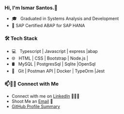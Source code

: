 ### Hi, I'm Ismar Santos.👋

<!--
**ismarads/ismarads** is a ✨ _special_ ✨ repository because its `README.md` (this file) appears on your GitHub profile.
-->



- 🎓 &nbsp; Graduated in Systems Analysis and Development
- 📝        SAP Certified ABAP for SAP HANA

<h3>🛠 Tech Stack</h3>

- 💻 &nbsp; Typescript | Javascript | express |abap
- 🌐 &nbsp; HTML | CSS | Bootstrap | Node.js | 
- 🛢 &nbsp; MySQL | PostgresSql | Sqlite |OpenSql
- 🔧 &nbsp; Git | Postman API | Docker | TypeOrm |Jest

### 📫🤝🏻 Connect with Me

 - Connect with me on [LinkedIn](https://www.linkedin.com/in/ismar-santos-ads/) 👨🏻‍💻
 - Shoot Me an [Email](mailto:ismarpp.santos@gmail.com) 💌
 - [GitHub Profile Summary](https://profile-summary-for-github.com/user/ismarads)





